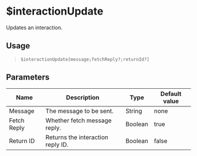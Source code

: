 # $interactionUpdate
Updates an interaction.
## Usage
> `$interactionUpdate[message;fetchReply?;returnId?]`
## Parameters
|    Name     |            Description            |  Type   | Default value |
|-------------|-----------------------------------|---------|---------------|
| Message     | The message to be sent.           | String  | none          |
| Fetch Reply | Whether fetch message reply.      | Boolean | true          |
| Return ID   | Returns the interaction reply ID. | Boolean | false         |
